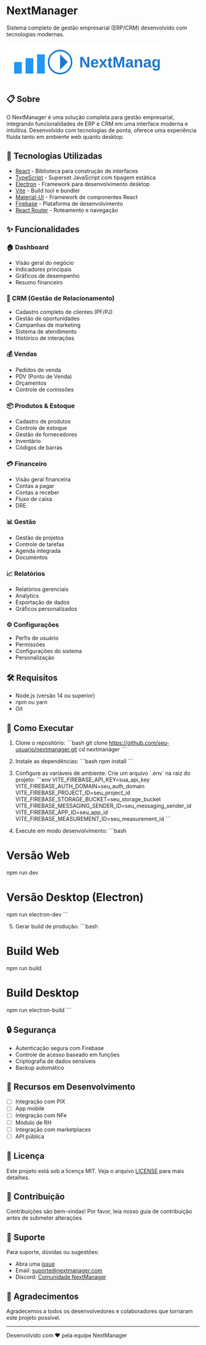 # NextManager

Sistema completo de gestão empresarial (ERP/CRM) desenvolvido com tecnologias modernas.

![NextManager Logo](./public/logo.svg)

## 📋 Sobre

O NextManager é uma solução completa para gestão empresarial, integrando funcionalidades de ERP e CRM em uma interface moderna e intuitiva. Desenvolvido com tecnologias de ponta, oferece uma experiência fluida tanto em ambiente web quanto desktop.

## 🚀 Tecnologias Utilizadas

- [React](https://reactjs.org/) - Biblioteca para construção de interfaces
- [TypeScript](https://www.typescriptlang.org/) - Superset JavaScript com tipagem estática
- [Electron](https://www.electronjs.org/) - Framework para desenvolvimento desktop
- [Vite](https://vitejs.dev/) - Build tool e bundler
- [Material-UI](https://mui.com/) - Framework de componentes React
- [Firebase](https://firebase.google.com/) - Plataforma de desenvolvimento
- [React Router](https://reactrouter.com/) - Roteamento e navegação

## ✨ Funcionalidades

### 🏠 Dashboard
- Visão geral do negócio
- Indicadores principais
- Gráficos de desempenho
- Resumo financeiro

### 👥 CRM (Gestão de Relacionamento)
- Cadastro completo de clientes (PF/PJ)
- Gestão de oportunidades
- Campanhas de marketing
- Sistema de atendimento
- Histórico de interações

### 💰 Vendas
- Pedidos de venda
- PDV (Ponto de Venda)
- Orçamentos
- Controle de comissões

### 📦 Produtos & Estoque
- Cadastro de produtos
- Controle de estoque
- Gestão de fornecedores
- Inventário
- Códigos de barras

### 💳 Financeiro
- Visão geral financeira
- Contas a pagar
- Contas a receber
- Fluxo de caixa
- DRE

### 📊 Gestão
- Gestão de projetos
- Controle de tarefas
- Agenda integrada
- Documentos

### 📈 Relatórios
- Relatórios gerenciais
- Analytics
- Exportação de dados
- Gráficos personalizados

### ⚙️ Configurações
- Perfis de usuário
- Permissões
- Configurações do sistema
- Personalização

## 🛠️ Requisitos

- Node.js (versão 14 ou superior)
- npm ou yarn
- Git

## 🚀 Como Executar

1. Clone o repositório:
\`\`\`bash
git clone https://github.com/seu-usuario/nextmanager.git
cd nextmanager
\`\`\`

2. Instale as dependências:
\`\`\`bash
npm install
\`\`\`

3. Configure as variáveis de ambiente:
Crie um arquivo \`.env\` na raiz do projeto:
\`\`\`env
VITE_FIREBASE_API_KEY=sua_api_key
VITE_FIREBASE_AUTH_DOMAIN=seu_auth_domain
VITE_FIREBASE_PROJECT_ID=seu_project_id
VITE_FIREBASE_STORAGE_BUCKET=seu_storage_bucket
VITE_FIREBASE_MESSAGING_SENDER_ID=seu_messaging_sender_id
VITE_FIREBASE_APP_ID=seu_app_id
VITE_FIREBASE_MEASUREMENT_ID=seu_measurement_id
\`\`\`

4. Execute em modo desenvolvimento:
\`\`\`bash
# Versão Web
npm run dev

# Versão Desktop (Electron)
npm run electron-dev
\`\`\`

5. Gerar build de produção:
\`\`\`bash
# Build Web
npm run build

# Build Desktop
npm run electron-build
\`\`\`

## 🔒 Segurança

- Autenticação segura com Firebase
- Controle de acesso baseado em funções
- Criptografia de dados sensíveis
- Backup automático

## 🎯 Recursos em Desenvolvimento

- [ ] Integração com PIX
- [ ] App mobile
- [ ] Integração com NFe
- [ ] Módulo de RH
- [ ] Integração com marketplaces
- [ ] API pública

## 📝 Licença

Este projeto está sob a licença MIT. Veja o arquivo [LICENSE](LICENSE) para mais detalhes.

## 🤝 Contribuição

Contribuições são bem-vindas! Por favor, leia nosso guia de contribuição antes de submeter alterações.

## 📧 Suporte

Para suporte, dúvidas ou sugestões:
- Abra uma [issue](https://github.com/seu-usuario/nextmanager/issues)
- Email: suporte@nextmanager.com
- Discord: [Comunidade NextManager](https://discord.gg/nextmanager)

## 🌟 Agradecimentos

Agradecemos a todos os desenvolvedores e colaboradores que tornaram este projeto possível.

---
Desenvolvido com ❤️ pela equipe NextManager
